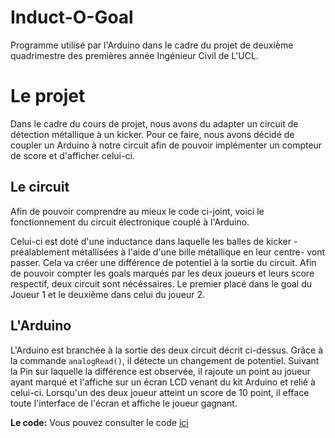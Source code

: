 # Induct-O-Goal
Programme utilisé par l'Arduino dans le cadre du projet  de deuxième quadrimestre des premières année Ingénieur Civil de L'UCL.



# Le projet

Dans le cadre du cours de projet, nous avons du adapter un circuit de détection métallique à un kicker. Pour ce faire, nous avons décidé de coupler un Arduino à notre circuit afin de pouvoir implémenter un compteur de score et d'afficher celui-ci. 

## Le circuit 

Afin de pouvoir comprendre au mieux le code ci-joint, voici le fonctionnement du circuit électronique couplé à l'Arduino. 

Celui-ci est doté d'une inductance dans laquelle les balles de kicker
-préalablement métallisées à l'aide d'une bille métallique en leur centre- vont passer. Cela va créer une différence de potentiel à la sortie du circuit. Afin de pouvoir compter les goals marqués par les deux joueurs et leurs score respectif, deux circuit sont nécéssaires. Le premier placé dans le goal du Joueur 1 et le deuxième dans celui du joueur 2.


## L'Arduino
L'Arduino est branchée à la sortie des deux circuit décrit ci-dessus. Grâce à la commande ```analogRead()```, il détecte un changement de potentiel. Suivant la Pin sur laquelle la différence est observée, il rajoute un point au joueur ayant marqué et l'affiche sur un écran LCD venant du kit Arduino et relié à celui-ci. Lorsqu'un des deux joueur atteint un score de 10 point, il efface toute l'interface de l'écran et affiche le joueur gagnant.

**Le code:**  Vous pouvez consulter le code [ici](https://github.com/thombaldwin/Projet-Q2-/blob/master/stable/Code%20Arduino%20Induct-O-goal.ino)
